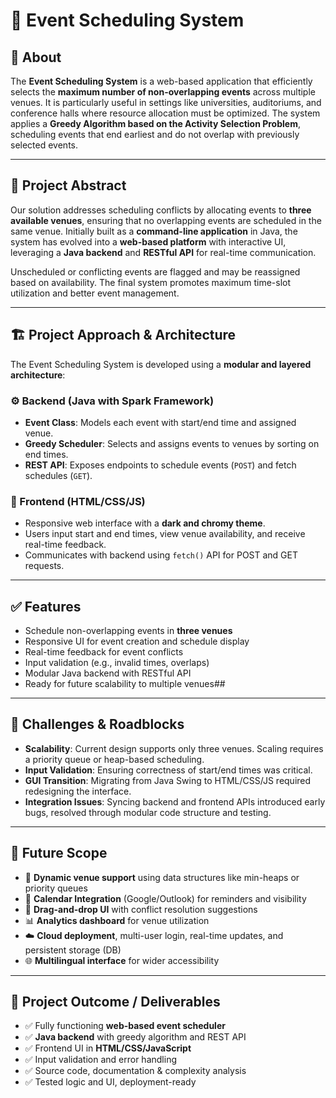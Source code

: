 # 📅 Event Scheduling System

## 📝 About

The **Event Scheduling System** is a web-based application that efficiently selects the **maximum number of non-overlapping events** across multiple venues. It is particularly useful in settings like universities, auditoriums, and conference halls where resource allocation must be optimized. The system applies a **Greedy Algorithm based on the Activity Selection Problem**, scheduling events that end earliest and do not overlap with previously selected events.

---

## 🧠 Project Abstract

Our solution addresses scheduling conflicts by allocating events to **three available venues**, ensuring that no overlapping events are scheduled in the same venue. Initially built as a **command-line application** in Java, the system has evolved into a **web-based platform** with interactive UI, leveraging a **Java backend** and **RESTful API** for real-time communication.

Unscheduled or conflicting events are flagged and may be reassigned based on availability. The final system promotes maximum time-slot utilization and better event management.

---

## 🏗️ Project Approach & Architecture

The Event Scheduling System is developed using a **modular and layered architecture**:

### ⚙️ Backend (Java with Spark Framework)

- **Event Class**: Models each event with start/end time and assigned venue.
- **Greedy Scheduler**: Selects and assigns events to venues by sorting on end times.
- **REST API**: Exposes endpoints to schedule events (`POST`) and fetch schedules (`GET`).

### 🎨 Frontend (HTML/CSS/JS)

- Responsive web interface with a **dark and chromy theme**.
- Users input start and end times, view venue availability, and receive real-time feedback.
- Communicates with backend using `fetch()` API for POST and GET requests.

---

## ✅ Features

- Schedule non-overlapping events in **three venues**
- Responsive UI for event creation and schedule display
- Real-time feedback for event conflicts
- Input validation (e.g., invalid times, overlaps)
- Modular Java backend with RESTful API
- Ready for future scalability to multiple venues##
  
---
  
## 🧱 Challenges & Roadblocks

- **Scalability**: Current design supports only three venues. Scaling requires a priority queue or heap-based scheduling.
- **Input Validation**: Ensuring correctness of start/end times was critical.
- **GUI Transition**: Migrating from Java Swing to HTML/CSS/JS required redesigning the interface.
- **Integration Issues**: Syncing backend and frontend APIs introduced early bugs, resolved through modular code structure and testing.

---

## 🚀 Future Scope

- 🔄 **Dynamic venue support** using data structures like min-heaps or priority queues
- 📆 **Calendar Integration** (Google/Outlook) for reminders and visibility
- 🎯 **Drag-and-drop UI** with conflict resolution suggestions
- 📊 **Analytics dashboard** for venue utilization
- ☁️ **Cloud deployment**, multi-user login, real-time updates, and persistent storage (DB)
- 🌐 **Multilingual interface** for wider accessibility

---

## 🎯 Project Outcome / Deliverables

- ✅ Fully functioning **web-based event scheduler**
- ✅ **Java backend** with greedy algorithm and REST API
- ✅ Frontend UI in **HTML/CSS/JavaScript**
- ✅ Input validation and error handling
- ✅ Source code, documentation & complexity analysis
- ✅ Tested logic and UI, deployment-ready
